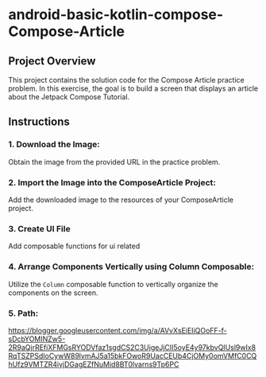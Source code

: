 # android-basic-kotlin-compose-Compose-Article

## Project Overview

This project contains the solution code for the Compose Article practice problem. In this exercise, the goal is to build a screen that displays an article about the Jetpack Compose Tutorial.

## Instructions

### 1. Download the Image:

Obtain the image from the provided URL in the practice problem.

### 2. Import the Image into the ComposeArticle Project:

Add the downloaded image to the resources of your ComposeArticle project.

### 3. Create UI File
Add composable functions for ui related

### 4. Arrange Components Vertically using Column Composable:

Utilize the `Column` composable function to vertically organize the components on the screen.

### 5. Path:
https://blogger.googleusercontent.com/img/a/AVvXsEiEIiQOoFF-f-sDcbYOMINZw5-2R9aQjrREfiXFMGsRYODVfaz1sgdCS2C3UjgeJjCII5oyE4y97kbvQIUsl9wIx8RqTSZPSdIoCywW89lvmAJ5a15bkFOwoR9UacCEUb4CjOMy0omVMfC0CQhUfz9VMTZR4iyjDGagEZfNuMid8BT0lvarns9Tp6PC


